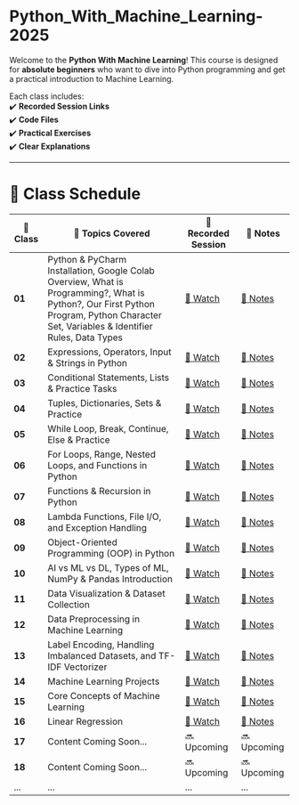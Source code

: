 # Python_With_Machine_Learning-2025
Welcome to the **Python With Machine Learning**! This course is designed for **absolute beginners** who want to dive into Python programming and get a practical introduction to Machine Learning.
  

Each class includes:  
✔️ **Recorded Session Links**  
✔️ **Code Files**  
✔️ **Practical Exercises**  
✔️ **Clear Explanations**  


---

<h1>📅 Class Schedule</h1>

<table>
  <thead>
    <tr>
      <th>📅 Class</th>
      <th>📜 Topics Covered</th>
      <th>🎥 Recorded Session</th>
      <th>📄 Notes</th>
    </tr>
  </thead>
  <tbody>
    <tr>
      <td><strong>01</strong></td>
      <td>Python & PyCharm Installation, Google Colab Overview, What is Programming?, What is Python?, Our First Python Program, Python Character Set, Variables & Identifier Rules, Data Types</td>
      <td><a href="https://www.youtube.com/watch?v=SQ2zAnK_pSc" class="btn-watch">🎥 Watch</a></td>
      <td><a href="Day01/" class="btn-notes">📄 Notes</a></td>
    </tr>
    <tr>
    <td><strong>02</strong></td>
      <td>Expressions, Operators, Input & Strings in Python</td>
      <td><a href="https://youtu.be/LABoptry5D4" class="btn-watch">🎥 Watch</a></td>
      <td><a href="Day02/" class="btn-notes">📄 Notes</a></td>
    </tr>
    <tr>
    <td><strong>03</strong></td>
      <td>Conditional Statements, Lists & Practice Tasks</td>
      <td><a href="https://youtu.be/8fK67MphYO0" class="btn-watch">🎥 Watch</a></td>
      <td><a href="Day03/" class="btn-notes">📄 Notes</a></td>
    </tr>
    <tr>
    <td><strong>04</strong></td>
      <td>Tuples, Dictionaries, Sets & Practice</td>
      <td><a href="https://youtu.be/2z6GyKik6Ww" class="btn-watch">🎥 Watch</a></td>
      <td><a href="Day04/" class="btn-notes">📄 Notes</a></td>
    </tr>
    <tr>
    <td><strong>05</strong></td>
      <td>While Loop, Break, Continue, Else & Practice</td>
      <td><a href="https://youtu.be/dMqda8k4rrE" class="btn-watch">🎥 Watch</a></td>
      <td><a href="Day05/" class="btn-notes">📄 Notes</a></td>
    </tr>
    <tr>
    <td><strong>06</strong></td>
      <td>For Loops, Range, Nested Loops, and Functions in Python</td>
      <td><a href="https://youtu.be/CvT1Rw7zDUQ" class="btn-watch">🎥 Watch</a></td>
      <td><a href="Day06/" class="btn-notes">📄 Notes</a></td>
    </tr>
    <tr>
    <td><strong>07</strong></td>
      <td>Functions & Recursion in Python</td>
      <td><a href="https://youtu.be/r99HFJpDUTA" class="btn-watch">🎥 Watch</a></td>
      <td><a href="Day07/" class="btn-notes">📄 Notes</a></td>
    </tr>
    <tr>
    <td><strong>08</strong></td>
      <td>Lambda Functions, File I/O, and Exception Handling</td>
      <td><a href="https://youtu.be/MNVDyV7TgQM" class="btn-watch">🎥 Watch</a></td>
      <td><a href="Day08/" class="btn-notes">📄 Notes</a></td>
    </tr>
    <tr>
    <td><strong>09</strong></td>
      <td>Object-Oriented Programming (OOP) in Python</td>
      <td><a href="https://youtu.be/tMhpau4LrO0" class="btn-watch">🎥 Watch</a></td>
      <td><a href="Day09/" class="btn-notes">📄 Notes</a></td>
    </tr>
    <tr>
    <td><strong>10</strong></td>
      <td>AI vs ML vs DL, Types of ML, NumPy & Pandas Introduction</td>
      <td><a href="https://youtu.be/7-IYbj5GrJo" class="btn-watch">🎥 Watch</a></td>
      <td><a href="Day10/" class="btn-notes">📄 Notes</a></td>
    </tr>
    <tr>
    <td><strong>11</strong></td>
      <td>Data Visualization & Dataset Collection</td>
      <td><a href="https://youtu.be/ZT40dHl95MA" class="btn-watch">🎥 Watch</a></td>
      <td><a href="Day11/" class="btn-notes">📄 Notes</a></td>
    </tr>
    <tr>
    <td><strong>12</strong></td>
      <td>Data Preprocessing in Machine Learning</td>
      <td><a href="https://youtu.be/lV4xwL_69xo" class="btn-watch">🎥 Watch</a></td>
      <td><a href="Day12/" class="btn-notes">📄 Notes</a></td>
    </tr>
    <tr>
    <td><strong>13</strong></td>
      <td>Label Encoding, Handling Imbalanced Datasets, and TF-IDF Vectorizer</td>
      <td><a href="https://youtu.be/Jrf25SnEwtA" class="btn-watch">🎥 Watch</a></td>
      <td><a href="Day13/" class="btn-notes">📄 Notes</a></td>
    </tr>
    <tr>
    <td><strong>14</strong></td>
      <td>Machine Learning Projects</td>
      <td><a href="https://youtu.be/AMQtwH-cQ6Y" class="btn-watch">🎥 Watch</a></td>
      <td><a href="Day14/" class="btn-notes">📄 Notes</a></td>
    </tr>
    <tr>
    <td><strong>15</strong></td>
      <td>Core Concepts of Machine Learning</td>
      <td><a href="https://youtu.be/8nedxllnGH8" class="btn-watch">🎥 Watch</a></td>
      <td><a href="Day15/" class="btn-notes">📄 Notes</a></td>
    </tr>
    <tr>
    <td><strong>16</strong></td>
      <td>Linear Regression</td>
      <td><a href="https://youtu.be/RATZUfzHt5c" class="btn-watch">🎥 Watch</a></td>
      <td><a href="Day16/" class="btn-notes">📄 Notes</a></td>
    </tr>
     <tr>
      <td><strong>17</strong></td> 
      <td class="coming-soon">Content Coming Soon...</td>
      <td class="coming-soon">🔜 Upcoming</td>
      <td class="coming-soon">🔜 Upcoming</td>
    </tr>
    <tr>
      <td><strong>18</strong></td>
      <td class="coming-soon">Content Coming Soon...</td>
      <td class="coming-soon">🔜 Upcoming</td>
      <td class="coming-soon">🔜 Upcoming</td>
    </tr>
    <tr>
      <td>...</td>
      <td>...</td>
      <td>...</td>
      <td>...</td>
    </tr>
  </tbody>
</table>
